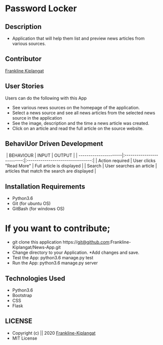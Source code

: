 # Password Locker
## Description
*  Application that will help them list and preview news articles from various sources.

## Contributor
[Frankline Kiplangat](https://github.com/Frankline-Kiplangat)

## User Stories
Users can do the following with this App
* See various news sources on the homepage of the application.
* Select a news source and see all news articles from the selected news source in the application
* See the image, description and the time a news article was created.
* Click on an article and read the full article on the source website.


## BehaviUor Driven Development
​
  | BEHAVIOUR                | INPUT                     | OUTPUT                             |
  | ----------------------|:--------------------------:|:---------------------------------:|
  | Action required      | User clicks "Read More"  | Full article is displayed   |
  | Search     | User searches an article  | articles that match the search are displayed   |



## Installation Requirements
* Python3.6
* Git (for ubuntu OS)
* GitBash (for windows OS)

# If you want to contribute;
* git clone this application  https://git@github.com:Frankline-Kiplangat/News-App.git
* Change directory to your Application.
*Add changes and save.  
 * Test the App:
    python3.6 manage.py test
* Run the App:
    python3.6 manage.py server

## Technologies Used
* Python3.6
* Bootstrap
* CSS
* Flask


## LICENSE
* Copyright (c) || 2020 [Frankline-Kiplangat](https://github.com/Frankline-Kiplangat)
* MIT License



